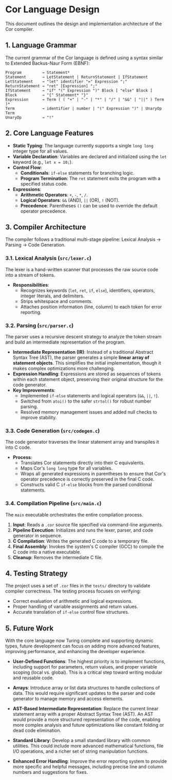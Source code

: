 # Cor Language Design

This document outlines the design and implementation architecture of the Cor compiler.

## 1. Language Grammar

The current grammar of the Cor language is defined using a syntax similar to Extended Backus-Naur Form (EBNF):

```
Program         → Statement*
Statement       → LetStatement | ReturnStatement | IfStatement
LetStatement    → "let" identifier "=" Expression ";"
ReturnStatement → "ret" [Expression] ";"
IfStatement     → "if" "(" Expression ")" Block [ "else" Block ]
Block           → "{" Statement* "}"
Expression      → Term ( ( "+" | "-" | "*" | "/" | "&&" | "||" ) Term )*
Term            → identifier | number | "(" Expression ")" | UnaryOp Term
UnaryOp         → "!"
```

## 2. Core Language Features

-   **Static Typing**: The language currently supports a single `long long` integer type for all values.
-   **Variable Declaration**: Variables are declared and initialized using the `let` keyword (e.g., `let x = 10;`).
-   **Control Flow**:
    -   **Conditionals**: `if-else` statements for branching logic.
    -   **Program Termination**: The `ret` statement exits the program with a specified status code.
-   **Expressions**:
    -   **Arithmetic Operators**: `+`, `-`, `*`, `/`.
    -   **Logical Operators**: `&&` (AND), `||` (OR), `!` (NOT).
    -   **Precedence**: Parentheses `()` can be used to override the default operator precedence.

## 3. Compiler Architecture

The compiler follows a traditional multi-stage pipeline: Lexical Analysis → Parsing → Code Generation.

### 3.1. Lexical Analysis (`src/lexer.c`)

The lexer is a hand-written scanner that processes the raw source code into a stream of tokens.

-   **Responsibilities**:
    -   Recognizes keywords (`let`, `ret`, `if`, `else`), identifiers, operators, integer literals, and delimiters.
    -   Strips whitespace and comments.
    -   Attaches position information (line, column) to each token for error reporting.

### 3.2. Parsing (`src/parser.c`)

The parser uses a recursive descent strategy to analyze the token stream and build an intermediate representation of the program.

-   **Intermediate Representation (IR)**: Instead of a traditional Abstract Syntax Tree (AST), the parser generates a simple **linear array of statement objects**. This simplifies the initial implementation, though it makes complex optimizations more challenging.
-   **Expression Handling**: Expressions are stored as sequences of tokens within each statement object, preserving their original structure for the code generator.
-   **Key Improvements**:
    -   Implemented `if-else` statements and logical operators (`&&`, `||`, `!`).
    -   Switched from `atoi()` to the safer `strtol()` for robust number parsing.
    -   Resolved memory management issues and added null checks to improve stability.

### 3.3. Code Generation (`src/codegen.c`)

The code generator traverses the linear statement array and transpiles it into C code.

-   **Process**:
    -   Translates Cor statements directly into their C equivalents.
    -   Maps Cor's `long long` type for all variables.
    -   Wraps all generated expressions in parentheses to ensure that Cor's operator precedence is correctly preserved in the final C code.
    -   Constructs valid C `if-else` blocks from the parsed conditional statements.

### 3.4. Compilation Pipeline (`src/main.c`)

The `main` executable orchestrates the entire compilation process.

1.  **Input**: Reads a `.cor` source file specified via command-line arguments.
2.  **Pipeline Execution**: Initializes and runs the lexer, parser, and code generator in sequence.
3.  **C Compilation**: Writes the generated C code to a temporary file.
4.  **Final Assembly**: Invokes the system's C compiler (GCC) to compile the C code into a native executable.
5.  **Cleanup**: Removes the intermediate C file.

## 4. Testing Strategy

The project uses a set of `.cor` files in the `tests/` directory to validate compiler correctness. The testing process focuses on verifying:

-   Correct evaluation of arithmetic and logical expressions.
-   Proper handling of variable assignments and return values.
-   Accurate translation of `if-else` control flow structures.

## 5. Future Work

With the core language now Turing complete and supporting dynamic types, future development can focus on adding more advanced features, improving performance, and enhancing the developer experience.

-   **User-Defined Functions**: The highest priority is to implement functions, including support for parameters, return values, and proper variable scoping (local vs. global). This is a critical step toward writing modular and reusable code.

-   **Arrays**: Introduce array or list data structures to handle collections of data. This would require significant updates to the parser and code generator to manage memory and access elements.

-   **AST-Based Intermediate Representation**: Replace the current linear statement array with a proper Abstract Syntax Tree (AST). An AST would provide a more structured representation of the code, enabling more complex analysis and future optimizations like constant folding or dead code elimination.

-   **Standard Library**: Develop a small standard library with common utilities. This could include more advanced mathematical functions, file I/O operations, and a richer set of string manipulation functions.

-   **Enhanced Error Handling**: Improve the error reporting system to provide more specific and helpful messages, including precise line and column numbers and suggestions for fixes.